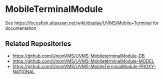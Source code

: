 # MobileTerminalModule

See https://focusfish.atlassian.net/wiki/display/UVMS/Mobile+Terminal for documentation

## Related Repositories

* https://github.com/UnionVMS/UVMS-MobileterminalModule-DB
* https://github.com/UnionVMS/UVMS-MobileterminalModule-MODEL
* https://github.com/UnionVMS/UVMS-MobileTerminalModule-PROXY-NATIONAL
